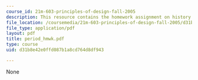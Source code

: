 ```yaml
---
course_id: 21m-603-principles-of-design-fall-2005
description: This resource contains the homework assignment on history of design.
file_location: /coursemedia/21m-603-principles-of-design-fall-2005/d31b8e42e0ffd087b1a8cd764d8df943_period_hmwk.pdf
file_type: application/pdf
layout: pdf
title: period_hmwk.pdf
type: course
uid: d31b8e42e0ffd087b1a8cd764d8df943

---
```

None